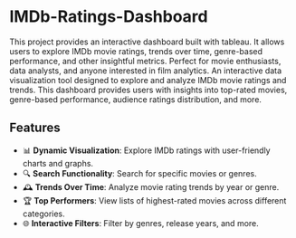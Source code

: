 # IMDb-Ratings-Dashboard
This project provides an interactive dashboard built with tableau. It allows users to explore IMDb movie ratings, trends over time, genre-based performance, and other insightful metrics. Perfect for movie enthusiasts, data analysts, and anyone interested in film analytics. An interactive data visualization tool designed to explore and analyze IMDb movie ratings and trends. This dashboard provides users with insights into top-rated movies, genre-based performance, audience ratings distribution, and more.

## Features
- 📊 **Dynamic Visualization**: Explore IMDb ratings with user-friendly charts and graphs.
- 🔍 **Search Functionality**: Search for specific movies or genres.
- 🕰️ **Trends Over Time**: Analyze movie rating trends by year or genre.
- 🏆 **Top Performers**: View lists of highest-rated movies across different categories.
- 🌐 **Interactive Filters**: Filter by genres, release years, and more.
